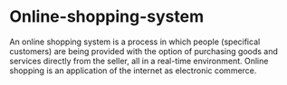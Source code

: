 # Online-shopping-system
An online shopping system is a process in which people (specifical customers) are being provided with the option of purchasing goods and services directly from the seller, all in a real-time environment. Online shopping is an application of the internet as electronic commerce.
